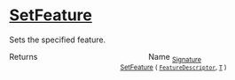 # [SetFeature](./Signature-100663442.md)

Sets the specified feature.

Returns<img width=200/>Name
<sub>[Signature](./../Signature.md)</sub><img width=200/><sub>[SetFeature](./Signature-100663442.md) ( [`FeatureDescriptor`](./../FeatureDescriptor.md), [`T`](./Signature-100663442.md) )</sub><br>


